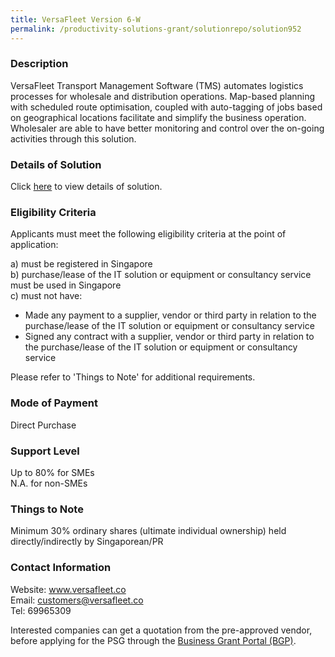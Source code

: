 ```yaml
---
title: VersaFleet Version 6-W
permalink: /productivity-solutions-grant/solutionrepo/solution952
---
```


### Description

VersaFleet Transport Management Software (TMS) automates logistics processes for wholesale and distribution operations. Map-based planning with scheduled route optimisation, coupled with auto-tagging of jobs based on geographical locations facilitate and simplify the business operation. Wholesaler are able to have better monitoring and control over the on-going activities through this solution. 

### Details of Solution

Click <a href='https://www.gobusiness.gov.sg/images/psg/Versafleet-WS_Annex3_Part_1.pdf' target='_blank'>here</a> to view details of solution.

### Eligibility Criteria

Applicants must meet the following eligibility criteria at the point of application:

a) must be registered in Singapore <br>
b) purchase/lease of the IT solution or equipment or consultancy service must be used in Singapore <br>
c) must not have:
- Made any payment to a supplier, vendor or third party in relation to the purchase/lease of the IT solution or equipment or consultancy service
- Signed any contract with a supplier, vendor or third party in relation to the purchase/lease of the IT solution or equipment or consultancy service

Please refer to 'Things to Note' for additional requirements.

### Mode of Payment
Direct Purchase

### Support Level
Up to 80% for SMEs <br>
N.A. for non-SMEs

### Things to Note
Minimum 30% ordinary shares (ultimate individual ownership) held directly/indirectly by Singaporean/PR

### Contact Information
Website: www.versafleet.co <br>Email: customers@versafleet.co<br>Tel: 69965309 

Interested companies can get a quotation from the pre-approved vendor, before applying for the PSG through the <a target='_blank' href='https://www.businessgrants.gov.sg/'>Business Grant Portal (BGP)</a>.
